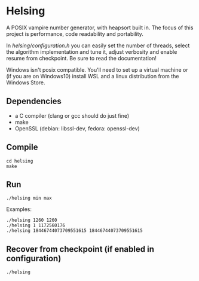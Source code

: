 # Helsing
A POSIX vampire number generator, with heapsort built in.
The focus of this project is performance, code readability and portability.

In *helsing/configuration.h* you can easily set the number of threads, select the algorithm implementation and tune it, adjust verbosity and enable resume from checkpoint.
Be sure to read the documentation!

Windows isn't posix compatible. You'll need to set up a virtual machine or (if you are on Windows10) install WSL and a linux distribution from the Windows Store.

## Dependencies
 - a C compiler (clang or gcc should do just fine)
 - make
 - OpenSSL (debian:  libssl-dev, fedora: openssl-dev)

## Compile
```
cd helsing
make
```
## Run
```
./helsing min max
```
Examples:
```
./helsing 1260 1260
./helsing 1 1172560176
./helsing 18446744073709551615 18446744073709551615
```
## Recover from checkpoint (if enabled in configuration)
```
./helsing
```
